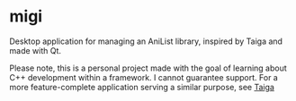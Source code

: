 # migi
Desktop application for managing an AniList library, inspired by Taiga and made with Qt.

Please note, this is a personal project made with the goal of learning about C++ development within a framework. I cannot guarantee support. For a more feature-complete application serving a similar purpose, see [Taiga](https://taiga.moe/)
